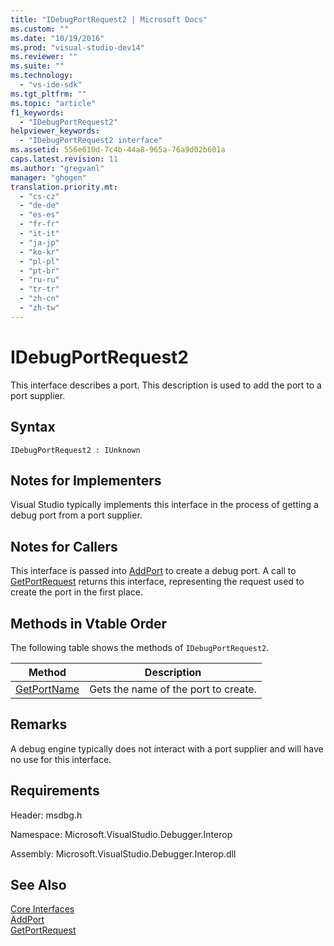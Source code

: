 ```yaml
---
title: "IDebugPortRequest2 | Microsoft Docs"
ms.custom: ""
ms.date: "10/19/2016"
ms.prod: "visual-studio-dev14"
ms.reviewer: ""
ms.suite: ""
ms.technology: 
  - "vs-ide-sdk"
ms.tgt_pltfrm: ""
ms.topic: "article"
f1_keywords: 
  - "IDebugPortRequest2"
helpviewer_keywords: 
  - "IDebugPortRequest2 interface"
ms.assetid: 556e610d-7c4b-44a8-965a-76a9d02b601a
caps.latest.revision: 11
ms.author: "gregvanl"
manager: "ghogen"
translation.priority.mt: 
  - "cs-cz"
  - "de-de"
  - "es-es"
  - "fr-fr"
  - "it-it"
  - "ja-jp"
  - "ko-kr"
  - "pl-pl"
  - "pt-br"
  - "ru-ru"
  - "tr-tr"
  - "zh-cn"
  - "zh-tw"
---
```

# IDebugPortRequest2
This interface describes a port. This description is used to add the port to a port supplier.  
  
## Syntax  
  
```  
IDebugPortRequest2 : IUnknown  
```  
  
## Notes for Implementers  
 Visual Studio typically implements this interface in the process of getting a debug port from a port supplier.  
  
## Notes for Callers  
 This interface is passed into [AddPort](../extensibility-debugger-reference/idebugportsupplier2--addport.md) to create a debug port. A call to [GetPortRequest](../extensibility-debugger-reference/idebugport2--getportrequest.md) returns this interface, representing the request used to create the port in the first place.  
  
## Methods in Vtable Order  
 The following table shows the methods of `IDebugPortRequest2`.  
  
|Method|Description|  
|------------|-----------------|  
|[GetPortName](../extensibility-debugger-reference/idebugportrequest2--getportname.md)|Gets the name of the port to create.|  
  
## Remarks  
 A debug engine typically does not interact with a port supplier and will have no use for this interface.  
  
## Requirements  
 Header: msdbg.h  
  
 Namespace: Microsoft.VisualStudio.Debugger.Interop  
  
 Assembly: Microsoft.VisualStudio.Debugger.Interop.dll  
  
## See Also  
 [Core Interfaces](../extensibility-debugger-reference/core-interfaces.md)   
 [AddPort](../extensibility-debugger-reference/idebugportsupplier2--addport.md)   
 [GetPortRequest](../extensibility-debugger-reference/idebugport2--getportrequest.md)